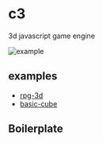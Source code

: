 # c3
3d javascript game engine

![example](./example.gif)

## examples
- [rpg-3d](http://sean-codes.github.io/c3/example/rpg-3d/index.html)
- [basic-cube](http://sean-codes.github.io/c3/example/basic_cube_monofile/index.html)


## Boilerplate
